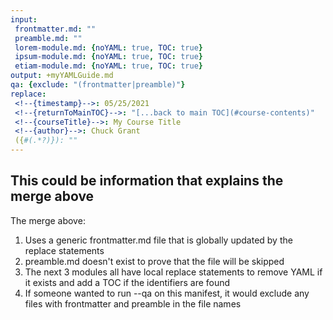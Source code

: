 ```yaml
---
input:
 frontmatter.md: ""
 preamble.md: ""
 lorem-module.md: {noYAML: true, TOC: true}
 ipsum-module.md: {noYAML: true, TOC: true}
 etiam-module.md: {noYAML: true, TOC: true}
output: +myYAMLGuide.md
qa: {exclude: "(frontmatter|preamble)"}
replace:
 <!--{timestamp}-->: 05/25/2021
 <!--{returnToMainTOC}-->: "[...back to main TOC](#course-contents)"
 <!--{courseTitle}-->: My Course Title
 <!--{author}-->: Chuck Grant
 ({#(.*?)}): ""
---
```


## This could be information that explains the merge above
The merge above:
 1. Uses a generic frontmatter.md file that is globally updated by the replace statements
 2. preamble.md doesn't exist to prove that the file will be skipped
 3. The next 3 modules all have local replace statements to remove YAML if it exists and add a TOC if the identifiers are found
 4. If someone wanted to run --qa on this manifest, it would exclude any files with frontmatter and preamble in the file names